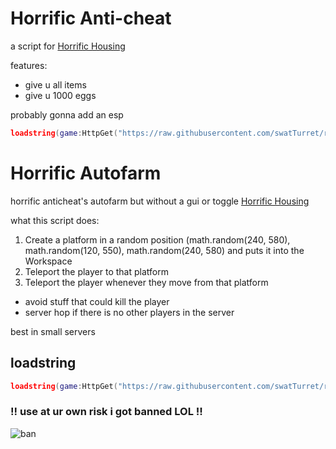 # Horrific Anti-cheat
a script for [Horrific Housing](https://www.roblox.com/games/263761432/Horrific-Housing)

features:
- give u all items
- give u 1000 eggs

probably gonna add an esp
```lua
loadstring(game:HttpGet("https://raw.githubusercontent.com/swatTurret/roblox-scripts/main/Horrific%20Anti-cheat/horrificAnticheat.lua",true))()
```

# Horrific Autofarm
horrific anticheat's autofarm but without a gui or toggle [Horrific Housing](https://www.roblox.com/games/263761432/Horrific-Housing)

what this script does:
1. Create a platform in a random position (math.random(240, 580), math.random(120, 550), math.random(240, 580) and puts it into the Workspace
2. Teleport the player to that platform
3. Teleport the player whenever they move from that platform
- avoid stuff that could kill the player
- server hop if there is no other players in the server

best in small servers
## loadstring
```lua
loadstring(game:HttpGet("https://raw.githubusercontent.com/swatTurret/roblox-scripts/main/Horrific%20Anti-cheat/horrificAutofarm.lua",true))()
```
### !! use at ur own risk i got banned LOL !!
![ban](https://cdn.discordapp.com/attachments/911335850258886676/935559967270920362/unknown.png)
